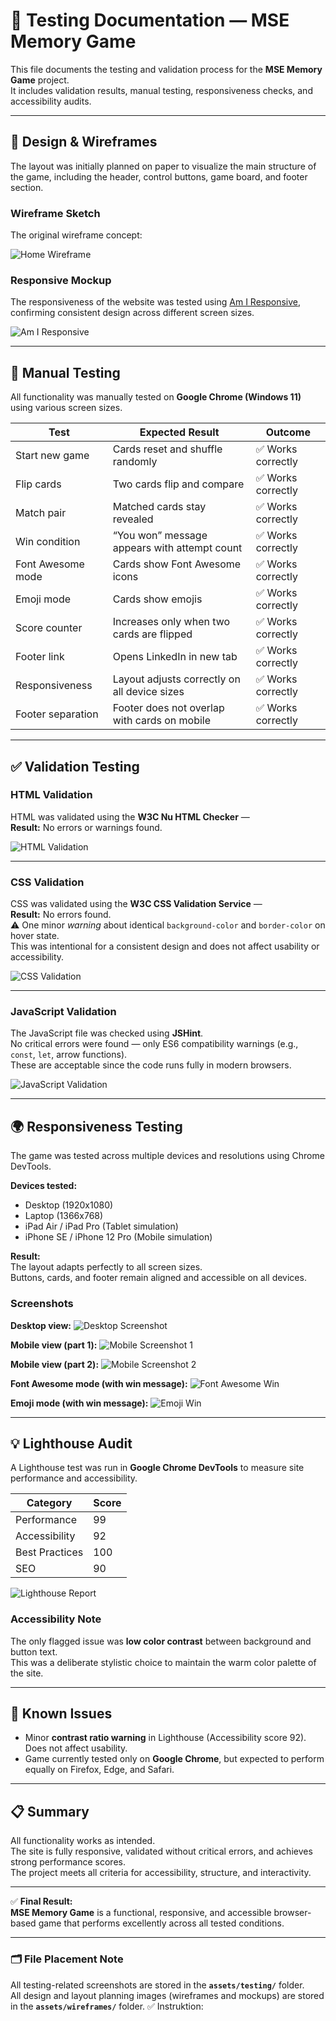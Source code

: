 # 🧪 Testing Documentation — MSE Memory Game

This file documents the testing and validation process for the **MSE Memory Game** project.  
It includes validation results, manual testing, responsiveness checks, and accessibility audits.

---

## 🎨 Design & Wireframes

The layout was initially planned on paper to visualize the main structure of the game, including the header, control buttons, game board, and footer section.

### Wireframe Sketch
The original wireframe concept:

![Home Wireframe](assets/wireframes/home-wireframe.png)

### Responsive Mockup
The responsiveness of the website was tested using [Am I Responsive](https://ui.dev/amiresponsive), confirming consistent design across different screen sizes.

![Am I Responsive](assets/wireframes/am-i-responsive.png)

---

## 🧩 Manual Testing

All functionality was manually tested on **Google Chrome (Windows 11)** using various screen sizes.

| Test | Expected Result | Outcome |
|------|------------------|----------|
| Start new game | Cards reset and shuffle randomly | ✅ Works correctly |
| Flip cards | Two cards flip and compare | ✅ Works correctly |
| Match pair | Matched cards stay revealed | ✅ Works correctly |
| Win condition | “You won” message appears with attempt count | ✅ Works correctly |
| Font Awesome mode | Cards show Font Awesome icons | ✅ Works correctly |
| Emoji mode | Cards show emojis | ✅ Works correctly |
| Score counter | Increases only when two cards are flipped | ✅ Works correctly |
| Footer link | Opens LinkedIn in new tab | ✅ Works correctly |
| Responsiveness | Layout adjusts correctly on all device sizes | ✅ Works correctly |
| Footer separation | Footer does not overlap with cards on mobile | ✅ Works correctly |

---

## ✅ Validation Testing

### HTML Validation
HTML was validated using the **W3C Nu HTML Checker** —  
**Result:** No errors or warnings found.

![HTML Validation](assets/testing/html-validation-wc3.png)

---

### CSS Validation
CSS was validated using the **W3C CSS Validation Service** —  
**Result:** No errors found.  
⚠️ One minor *warning* about identical `background-color` and `border-color` on hover state.  
This was intentional for a consistent design and does not affect usability or accessibility.

![CSS Validation](assets/testing/css-validating-w3c.png)

---

### JavaScript Validation
The JavaScript file was checked using **JSHint**.  
No critical errors were found — only ES6 compatibility warnings (e.g., `const`, `let`, arrow functions).  
These are acceptable since the code runs fully in modern browsers.

![JavaScript Validation](assets/testing/javascript-validation.png)

---

## 🌍 Responsiveness Testing

The game was tested across multiple devices and resolutions using Chrome DevTools.

**Devices tested:**
- Desktop (1920x1080)
- Laptop (1366x768)
- iPad Air / iPad Pro (Tablet simulation)
- iPhone SE / iPhone 12 Pro (Mobile simulation)

**Result:**  
The layout adapts perfectly to all screen sizes.  
Buttons, cards, and footer remain aligned and accessible on all devices.

### Screenshots
**Desktop view:**
![Desktop Screenshot](assets/testing/desktop-view.png)

**Mobile view (part 1):**
![Mobile Screenshot 1](assets/testing/mobile-view-1.png)

**Mobile view (part 2):**
![Mobile Screenshot 2](assets/testing/mobile-view-2.png)

**Font Awesome mode (with win message):**
![Font Awesome Win](assets/testing/desktop-view-font-awesome.png)

**Emoji mode (with win message):**
![Emoji Win](assets/testing/desktop-view-emojis.png)

---

## 💡 Lighthouse Audit

A Lighthouse test was run in **Google Chrome DevTools** to measure site performance and accessibility.

| Category | Score |
|-----------|--------|
| Performance | 99 |
| Accessibility | 92 |
| Best Practices | 100 |
| SEO | 90 |

![Lighthouse Report](assets/testing/lighthouse-report-final.png)

### Accessibility Note
The only flagged issue was **low color contrast** between background and button text.  
This was a deliberate stylistic choice to maintain the warm color palette of the site.

---

## 🧠 Known Issues

- Minor **contrast ratio warning** in Lighthouse (Accessibility score 92).  
  Does not affect usability.  
- Game currently tested only on **Google Chrome**, but expected to perform equally on Firefox, Edge, and Safari.

---

## 📋 Summary

All functionality works as intended.  
The site is fully responsive, validated without critical errors, and achieves strong performance scores.  
The project meets all criteria for accessibility, structure, and interactivity.

---

✅ **Final Result:**  
**MSE Memory Game** is a functional, responsive, and accessible browser-based game that performs excellently across all tested conditions.

---

### 🗂️ File Placement Note

All testing-related screenshots are stored in the **`assets/testing/`** folder.  
All design and layout planning images (wireframes and mockups) are stored in the **`assets/wireframes/`** folder.
✅ Instruktion: